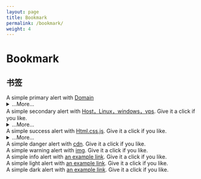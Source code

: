 ```yaml
---
layout: page
title: Bookmark
permalink: /bookmark/
weight: 4
---
```


# **Bookmark**
 <!-- alert警告框 -->
  <h2 id="list-group"> 书签</h2>
   <!-- Domain -->
<div class="alert alert-primary" role="alert">
  A simple primary alert with <a href="#" class="alert-link">Domain</a>
</div>
<details>
    <summary class="text-monospace">...More...</summary>
  <figure class="highlight">
    <p><a href="https://www.google.com">I’m a link</a></p>
  </figure>
</details>

<!-- Host，Linux，windows，vps -->
<div class="alert alert-secondary" role="alert">
  A simple secondary alert with <a href="#" class="alert-link">Host，Linux，windows，vps</a>. Give it a click if you like.
</div>
<details>
    <summary class="text-monospace">...More...</summary>
  <figure class="highlight">
 <div class="list-group my-3">
  <a class="list-group-item active disabled text-white">Host，Linux，windows，vps</a>
  <a class="list-group-item list-group-item-action" href="https://icp.me/docs">Headers</a>
  <a class="list-group-item list-group-item-action" href="#">Emphasis</a>
</div>
  </figure>
</details>
<!-- Html.css.js -->
<div class="alert alert-success" role="alert">
  A simple success alert with <a href="#" class="alert-link">Html.css.js</a>. Give it a click if you like.
</div>
<details>
    <summary class="text-monospace">...More...</summary>
  <figure class="highlight">
 <div class="container text-center">
  <div class="row row-cols-2 row-cols-lg-5 g-2 g-lg-3">
    <div class="col">
      <div class="p-3"><a href="https://www.google.com">I’m a link</a></div>
    </div>
    <div class="col">
      <div class="p-3"><a href="https://www.google.com">I’m a link</a></div>
    </div>
    <div class="col">
      <div class="p-3"><a href="https://www.google.com">I’m a link</a></div>
    </div>
  </div>
</div>
  </figure>
</details>

<!-- Html.css.js -->
<div class="alert alert-danger" role="alert">
  A simple danger alert with <a href="#" class="alert-link">cdn</a>. Give it a click if you like.
</div>

<!-- Html.css.js -->
<div class="alert alert-warning" role="alert">
  A simple warning alert with <a href="#" class="alert-link">img</a>. Give it a click if you like.
</div>

<!-- Html.css.js -->
<div class="alert alert-info" role="alert">
  A simple info alert with <a href="#" class="alert-link">an example link</a>. Give it a click if you like.
</div>

<!-- Html.css.js -->
<div class="alert alert-dark" role="alert">
  A simple light alert with <a href="#" class="alert-link">an example link</a>. Give it a click if you like.
</div>

<!-- Html.css.js -->
<div class="alert alert-light" role="alert">
  A simple dark alert with <a href="#" class="alert-link">an example link</a>. Give it a click if you like.
</div>
